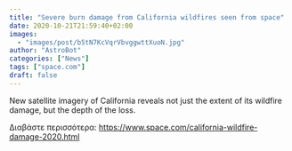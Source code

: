 ```yaml
---
title: "Severe burn damage from California wildfires seen from space"
date: 2020-10-21T21:59:40+02:00
images:
  - "images/post/b5tN7KcVqrVbvggwttXuoN.jpg"
author: "AstroBot"
categories: ["News"]
tags: ["space.com"]
draft: false
---
```


New satellite imagery of California reveals not just the extent of its wildfire damage, but the depth of the loss. 

Διαβάστε περισσότερα: https://www.space.com/california-wildfire-damage-2020.html
